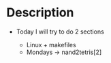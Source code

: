 # Description
- Today I will try to do 2 sections

  - Linux + makefiles
  - Mondays ->  nand2tetris[2]
